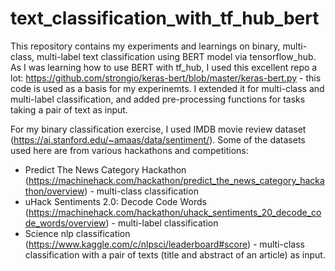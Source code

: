 # text_classification_with_tf_hub_bert
This repository contains my experiments and learnings on binary, multi-class, multi-label text classification using BERT model via tensorflow_hub.
As I was learning how to use BERT with tf_hub, I used this excellent repo a lot: https://github.com/strongio/keras-bert/blob/master/keras-bert.py - this code is used as a basis for my experinemts. I extended it for multi-class and multi-label classification, and added pre-processing functions for tasks taking a pair of text as input.

For my binary classification exercise, I used IMDB movie review dataset (https://ai.stanford.edu/~amaas/data/sentiment/).
Some of the datasets used here are from various hackathons and competitions:
- Predict The News Category Hackathon (https://machinehack.com/hackathon/predict_the_news_category_hackathon/overview) - multi-class classification
- uHack Sentiments 2.0: Decode Code Words (https://machinehack.com/hackathon/uhack_sentiments_20_decode_code_words/overview) - multi-label classification
- Science nlp classification (https://www.kaggle.com/c/nlpsci/leaderboard#score) - multi-class classification with a pair of texts (title and abstract of an article) as input.
